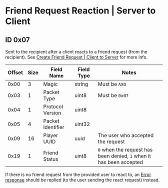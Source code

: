 # Friend Request Reaction | Server to Client

## ID 0x07

Sent to the recipient after a client reacts to a friend request (from the recipient). See [Create Friend Request | Client to Server](../clientToServer/0x06_create_friend.md) for more info.

<table>
    <thead>
        <tr>
            <th>Offset</th>
            <th>Size</th>
            <th>Field Name</th>
            <th>Field Type</th>
            <th>Notes</th>
        </tr>
    </thead>
    <tbody>
    <tr>
        <td>0x00</td>
        <td>3</td>
        <td>Magic</td>
        <td>string</td>
        <td>Must be <code>AXO</code></td>
    </tr>
        <tr>
        <td>0x03</td>
        <td>1</td>
        <td>Packet Type</td>
        <td>uint8</td>
        <td>Must be <code>0x07</code></td>
    </tr>
    <tr>
        <td>0x04</td>
        <td>1</td>
        <td>Protocol Version</td>
        <td>uint8</td>
        <td></td>
    </tr>
    <tr>
        <td>0x05</td>
        <td>4</td>
        <td>Packet Identifier</td>
        <td>uint32</td>
        <td></td>
    </tr>
    <tr>
        <td>0x09</td>
        <td>16</td>
        <td>Player UUID</td>
        <td>uuid</td>
        <td>The user who accepted the request</td>
    </tr>
    <tr>
        <td>0x19</td>
        <td>1</td>
        <td>Friend Status</td>
        <td>uint8</td>
        <td><code>0</code> when the request has been denied, <code>1</code> when it has been accepted</td>
    </tr>
    </tbody>
</table>

If there is no friend request from the provided user to react to, an [Error response](0xFF_error.md) should be replied (to the user sending the react request) instead.


